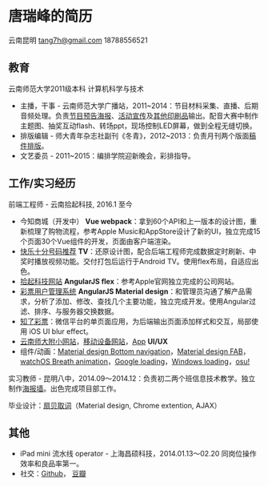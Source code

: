 # 唐瑞峰的简历
云南昆明 <tang7h@gmail.com> 18788556521

## 教育
云南师范大学2011级本科 计算机科学与技术
- 主播，干事 - 云南师范大学广播站，2011~2014：节目材料采集、直播、后期音频处理。负责[节目预告海报](http://huaban.com/pins/288614429/zoom)、[活动宣传](http://huaban.com/pins/288616054/zoom)及[其他印刷品](http://huaban.com/pins/288615014/zoom)输出。配音大赛中制作主题图、抽奖互动flash、转场ppt，现场控制LED屏幕，做到全程无缝切换。
- 排版编辑 - 师大青年杂志社副刊《冬青》，2012~2013：负责月刊两个版面[稿件排版](http://huaban.com/pins/573848434/zoom)。
- 文艺委员 - 2011~2015：编排学院迎新晚会，彩排指导。

## 工作/实习经历
前端工程师 - 云南拾起科技, 2016.1 至今
- 今知商城（开发中） **Vue webpack**：拿到60个API和上一版本的设计图，重新梳理了购物流程，参考Apple Music和AppStore设计了新的UI，独立完成15个页面30个Vue组件的开发，页面由客户端渲染。
- [快乐十分号码推荐](http://huaban.com/pins/844077240/zoom) **TV**：还原设计图，配合后端工程师完成数据定时刷新、中奖时播放视频功能。交付打包后运行于Android TV。使用flex布局，自适应出色。
- [拾起科技网站](http://tang7h.github.io/shiqikeji/) **AngularJS flex**：参考Apple官网独立完成的公司网站。
- [彩票用户管理系统](http://huaban.com/pins/762402607/zoom) **AngularJS Material design**：和管理员沟通了解产品需求，分析了添加、修改、查找几个主要功能，独立完成开发。使用Angular过滤、排序、与服务器交换数据。
- [知了彩票](http://huaban.com/pins/761983457/zoom)：微信平台的单页面应用，为后端输出页面添加样式和交互，局部使用 iOS UI blur effect。
- [云南师大附小网站](http://tang7h.github.io/ynsdfx/ynsdfx.html)，[移动设备网站](http://huaban.com/pins/761170830/zoom)，[App](http://huaban.com/pins/761810350/zoom) **UI/UX**
- 组件/动画：[Material design Bottom navigation](http://tang7h.github.io/bottom-navigation/)，[Material design FAB](http://tang7h.github.io/evernote-fab/evernote-fab.html)，[watchOS Breath animation](http://tang7h.github.io/test/breath-animation.html)，[Google loading](http://tang7h.github.io/test/circle-loading.html)，[Windows loading](http://tang7h.github.io/test/windows-loading.html)，[osu!](http://tang7h.github.io/osu-copy/constellation-prize.html)

实习教师 - 昆明八中，2014.09～2014.12：负责初二两个班信息技术教学。独立制作[海报墙](http://huaban.com/pins/543255854/zoom)。出色完成项目部工作。

毕业设计：[扇贝取词](http://tang7h.github.io/shanbay-trf/)（Material design, Chrome extention, AJAX）

## 其他
- iPad mini 流水线 operator - 上海昌硕科技，2014.01.13～02.20 同岗位操作效率和良品率第一。
- 社交：[Github](https://github.com/tang7h)， [豆瓣](http://www.douban.com/people/5929836/)
